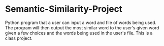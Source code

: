 # Semantic-Similarity-Project
Python program that a user can input a word and file of words being used. The program will then output the most similar word to the user's given word given a few choices and the words being used in the user's file. This is a class project.
